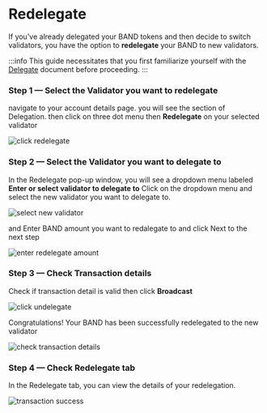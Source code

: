 # Redelegate

If you've already delegated your BAND tokens and then decide to switch validators, you have the option to **redelegate** your BAND to new validators.

:::info
This guide necessitates that you first familiarize yourself with the [Delegate](./03-delegate.md) document before proceeding.
:::

### Step 1 — Select the Validator you want to redelegate

navigate to your account details page. you will see the section of Delegation. then click on three dot menu then **Redelegate** on your selected validator

![click redelegate](/img/staking/redelegate_section.png)

### Step 2 — Select the Validator you want to delegate to

In the Redelegate pop-up window, you will see a dropdown menu labeled **Enter or select validator to delegate to** Click on the dropdown menu and select the new validator you want to delegate to.

![select new validator](/img/staking/redelegate_to.png)

and Enter BAND amount you want to redalegate to and click Next to the next step

![enter redelegate amount](/img/staking/redelegate_enter_amount.png)

### Step 3 — Check Transaction details

Check if transaction detail is valid then click **Broadcast**

![click undelegate](/img/staking/redelegate_summary.png)

Congratulations! Your BAND has been successfully redelegated to the new validator

![check transaction details](/img/staking/transaction_success.png)

### Step 4 — Check Redelegate tab

In the Redelegate tab, you can view the details of your redelegation.

![transaction success](/img/staking/redelegate_details.png)
